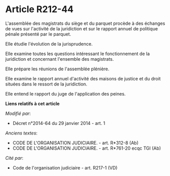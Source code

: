 # Article R212-44

L'assemblée des magistrats du siège et du parquet procède à des échanges de vues sur l'activité de la juridiction et sur le
rapport annuel de politique pénale présenté par le parquet.

Elle étudie l'évolution de la jurisprudence.

Elle examine toutes les questions intéressant le fonctionnement de la juridiction et concernant l'ensemble des magistrats.

Elle prépare les réunions de l'assemblée plénière.

Elle examine le rapport annuel d'activité des maisons de justice et du droit situées dans le ressort de la juridiction.

Elle entend le rapport du juge de l'application des peines.

**Liens relatifs à cet article**

_Modifié par_:

  - Décret n°2014-64 du 29 janvier 2014 - art. 1

_Anciens textes_:

  - CODE DE L'ORGANISATION JUDICIAIRE. - art. R*312-8 (Ab)
  - CODE DE L'ORGANISATION JUDICIAIRE. - art. R*761-20 ecqc TGI (Ab)

_Cité par_:

  - Code de l'organisation judiciaire - art. R217-1 (VD)
